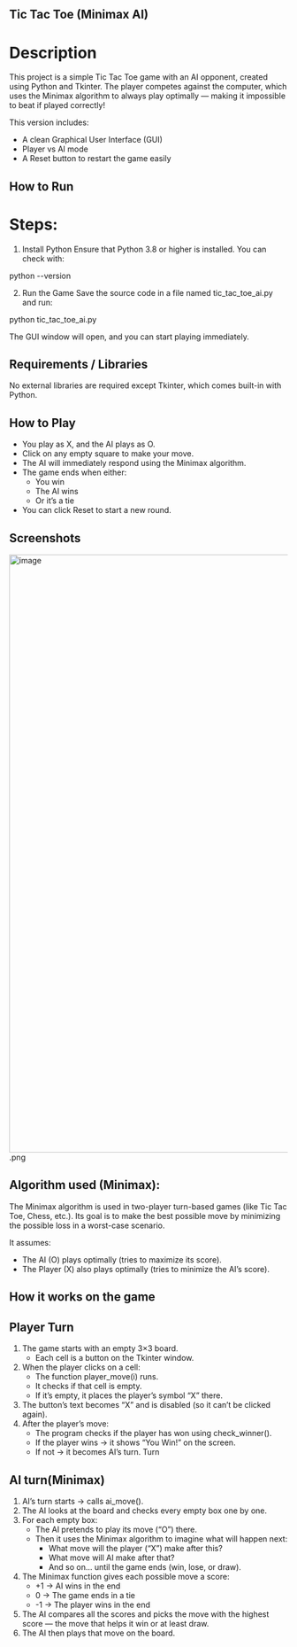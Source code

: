 ##  Tic Tac Toe (Minimax AI)

# Description

This project is a simple Tic Tac Toe game with an AI opponent, created using Python and Tkinter.
The player competes against the computer, which uses the Minimax algorithm to always play optimally — making it impossible to beat if played correctly!

This version includes:
- A clean Graphical User Interface (GUI)
- Player vs AI mode
- A Reset button to restart the game easily

##  How to Run
# Steps:
1. Install Python
Ensure that Python 3.8 or higher is installed.
You can check with:

python --version

2. Run the Game
Save the source code in a file named tic_tac_toe_ai.py and run:

python tic_tac_toe_ai.py

The GUI window will open, and you can start playing immediately.

## Requirements / Libraries

No external libraries are required except Tkinter, which comes built-in with Python.

## How to Play

- You play as X, and the AI plays as O.
- Click on any empty square to make your move.
- The AI will immediately respond using the Minimax algorithm.
- The game ends when either:
    - You win 
    - The AI wins 
    - Or it’s a tie 
- You can click Reset to start a new round.

## Screenshots
<img width="1920" height="1080" alt="image" src="https://github.com/user-attachments/assets/0569fda5-9248-4327-ae91-c07a8f789123" />.png




## Algorithm used (Minimax):
The Minimax algorithm is used in two-player turn-based games (like Tic Tac Toe, Chess, etc.).
Its goal is to make the best possible move by minimizing the possible loss in a worst-case scenario.

It assumes:
- The AI (O) plays optimally (tries to maximize its score).
- The Player (X) also plays optimally (tries to minimize the AI’s score).
## How it works on the game

## Player Turn

1. The game starts with an empty 3×3 board.
    - Each cell is a button on the Tkinter window.
2. When the player clicks on a cell:
    - The function player_move(i) runs.
    - It checks if that cell is empty.
    - If it’s empty, it places the player’s symbol “X” there.
3. The button’s text becomes “X” and is disabled (so it can’t be clicked again).
4. After the player’s move:
    - The program checks if the player has won using check_winner().
    - If the player wins → it shows “You Win!” on the screen.
    - If not → it becomes AI’s turn. Turn

## AI turn(Minimax)
1. AI’s turn starts →  calls ai_move().
2. The AI looks at the board and checks every empty box one by one.
3. For each empty box:
    - The AI pretends to play its move (“O”) there.
    - Then it uses the Minimax algorithm to imagine what will happen next:
        - What move will the player (“X”) make after this?
        - What move will AI make after that?
        - And so on… until the game ends (win, lose, or draw).
4. The Minimax function gives each possible move a score:
    - +1 → AI wins in the end
    - 0 → The game ends in a tie
    - -1 → The player wins in the end
5. The AI compares all the scores and picks the move with the highest score — the move that helps it win or at least draw.
6. The AI then plays that move on the board.
